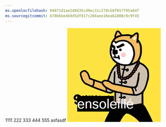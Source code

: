 ```yaml
---
ms.openlocfilehash: 04071d1ae248d35cd9ec31c278cb6f017f95a64f
ms.sourcegitcommit: 67866be4b9d5df817c204aee16ea61808c9c9f45
---
```

1111 222 333 444 555 asfasdf ![image](test.png)
